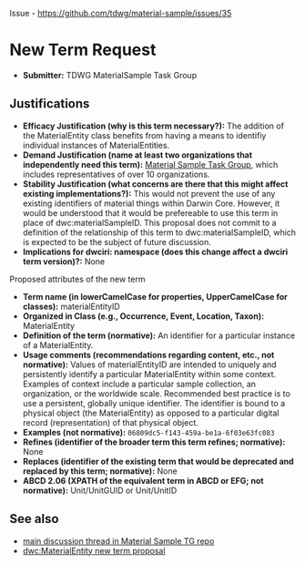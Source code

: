 Issue - https://github.com/tdwg/material-sample/issues/35

# New Term Request

* **Submitter:** TDWG MaterialSample Task Group

## Justifications

* **Efficacy Justification (why is this term necessary?):** The addition of the MaterialEntity class benefits from having a means to identifiy individual instances of MaterialEntities.
* **Demand Justification (name at least two organizations that independently need this term):** [Material Sample Task Group](https://www.tdwg.org/community/osr/material-sample/), which includes representatives of over 10 organizations.
* **Stability Justification (what concerns are there that this might affect existing implementations?):** This would not prevent the use of any existing identifiers of material things within Darwin Core. However, it would be understood that it would be prefereable to use this term in place of dwc:materialSampleID. This proposal does not commit to a definition of the relationship of this term to dwc:materialSampleID, which is expected to be the subject of future discussion.
* **Implications for dwciri: namespace (does this change affect a dwciri term version)?:** None

Proposed attributes of the new term 

* **Term name (in lowerCamelCase for properties, UpperCamelCase for classes):** materialEntityID
* **Organized in Class (e.g., Occurrence, Event, Location, Taxon):** MaterialEntity
* **Definition of the term (normative):** An identifier for a particular instance of a MaterialEntity.
* **Usage comments (recommendations regarding content, etc., not normative):** Values of materialEntityID are intended to uniquely and persistently identify a particular MaterialEntity within some context. Examples of context include a particular sample collection, an organization, or the worldwide scale. Recommended best practice is to use a persistent, globally unique identifier. The identifier is bound to a physical object (the MaterialEntity) as opposed to a particular digital record (representation) of that physical object.
* **Examples (not normative):** `06809dc5-f143-459a-be1a-6f03e63fc083`
* **Refines (identifier of the broader term this term refines; normative):** None
* **Replaces (identifier of the existing term that would be deprecated and replaced by this term; normative):** None
* **ABCD 2.06 (XPATH of the equivalent term in ABCD or EFG; not normative):** Unit/UnitGUID or Unit/UnitID

## See also
* [main discussion thread in Material Sample TG repo](https://github.com/tdwg/material-sample/issues/35)
* [dwc:MaterialEntity new term proposal](https://github.com/tdwg/material-sample/blob/main/review%20package/MaterialEntity.md)
